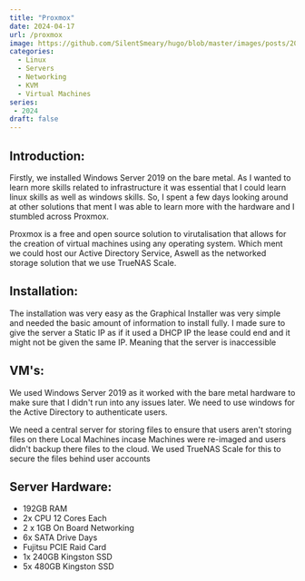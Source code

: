 ```yaml
---
title: "Proxmox"
date: 2024-04-17
url: /proxmox
image: https://github.com/SilentSmeary/hugo/blob/master/images/posts/2024/proxmox.png?raw=true
categories:
  - Linux
  - Servers
  - Networking
  - KVM
  - Virtual Machines
series:
 - 2024 
draft: false
---
```

## Introduction:
Firstly, we installed Windows Server 2019 on the bare metal. As I wanted to learn more skills related to infrastructure it was essential that I could learn linux skills as well as windows skills. So, I spent a few days looking around at other solutions that ment I was able to learn more with the hardware and I stumbled across Proxmox.

Proxmox is a free and open source solution to virutalisation that allows for the creation of virtual machines using any operating system. Which ment we could host our Active Directory Service, Aswell as the networked storage solution that we use TrueNAS Scale.

## Installation:
The installation was very easy as the Graphical Installer was very simple and needed the basic amount of information to install fully. I made sure to give the server a Static IP as if it used a DHCP IP the lease could end and it might not be given the same IP. Meaning that the server is inaccessible

## VM's:
We used Windows Server 2019 as it worked with the bare metal hardware to make sure that I didn't run into any issues later. We need to use windows for the Active Directory to authenticate users.

We need a central server for storing files to ensure that users aren't storing files on there Local Machines incase Machines were re-imaged and users didn't backup there files to the cloud. We used TrueNAS Scale for this to secure the files behind user accounts

## Server Hardware:
- 192GB RAM
- 2x CPU 12 Cores Each
- 2 x 1GB On Board Networking
- 6x SATA Drive Days
- Fujitsu PCIE Raid Card
- 1x 240GB Kingston SSD 
- 5x 480GB Kingston SSD